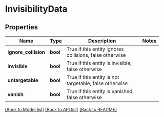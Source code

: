 # InvisibilityData

## Properties
Name | Type | Description | Notes
------------ | ------------- | ------------- | -------------
**ignore_collision** | **bool** | True if this entity ignores collisions, false otherwise | 
**invisible** | **bool** | True if this entity is invisible, false otherwise | 
**untargetable** | **bool** | True if this entity is not targetable, false otherwise | 
**vanish** | **bool** | True if this entity is vanished, false otherwise | 

[[Back to Model list]](../README.md#documentation-for-models) [[Back to API list]](../README.md#documentation-for-api-endpoints) [[Back to README]](../README.md)


